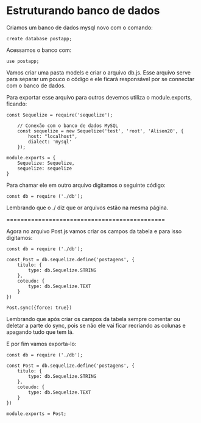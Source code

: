# Estruturando banco de dados

Criamos um banco de dados mysql novo com o comando:

    create database postapp;

Acessamos o banco com:

    use postapp;

Vamos criar uma pasta models e criar o arquivo db.js. Esse arquivo serve para separar um pouco o código e ele ficará responsável por se connectar com o banco de dados.

Para exportar esse arquivo para outros devemos utiliza o module.exports, ficando:

    const Sequelize = require('sequelize');

        // Conexão com o banco de dados MySQL
        const sequelize = new Sequelize('test', 'root', 'Alison20', {
            host: "localhost",
            dialect: 'mysql'
        });

    module.exports = {
        Sequelize: Sequelize,
        sequelize: sequelize
    }

Para chamar ele em outro arquivo digitamos o seguinte código:

    const db = require ('./db');

Lembrando que o ./ diz que or arquivos estão na mesma página.

=============================================

Agora no arquivo Post.js vamos criar os campos da tabela e para isso digitamos:

    const db = require ('./db');

    const Post = db.sequelize.define('postagens', {
        titulo: {
            type: db.Sequelize.STRING
        },
        coteudo: {
            type: db.Sequelize.TEXT
        }
    })

    Post.sync({force: true})

Lembrando que após criar os campos da tabela sempre comentar ou deletar a parte do sync, pois se não ele vai ficar recriando as colunas e apagando tudo que tem lá.

E por fim vamos exporta-lo:

    const db = require ('./db');

    const Post = db.sequelize.define('postagens', {
        titulo: {
            type: db.Sequelize.STRING
        },
        coteudo: {
            type: db.Sequelize.TEXT
        }
    })

    module.exports = Post;



